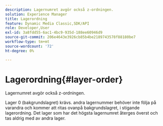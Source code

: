 ```yaml
---
description: Lagernumret avgör också z-ordningen.
solution: Experience Manager
title: Lagerordning
feature: Dynamic Media Classic,SDK/API
role: Developer,User
exl-id: 3a8fdd55-6ac1-4bc9-935d-188ee60946d9
source-git-commit: 206e4643e3926cb85b4be2189743578f88180be7
workflow-type: tm+mt
source-wordcount: '72'
ht-degree: 0%

---
```


# Lagerordning{#layer-order}

Lagernumret avgör också z-ordningen.

Lager 0 (bakgrundslagret) krävs. andra lagernummer behöver inte följa på varandra och kommer att ritas ovanpå bakgrundslagret, i stigande lagerordning. Det lager som har det högsta lagernumret återges överst och tas aldrig med av andra lager.
